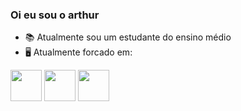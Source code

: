 ### Oi eu sou o arthur

- 📚 Atualmente sou um estudante do ensino médio
- 🖥 Atualmente forcado em:

<div>
  <img width="50" height="50" src="https://cdn.jsdelivr.net/gh/devicons/devicon/icons/python/python-original.svg" />
  <img width="50" height="50" src="https://cdn.jsdelivr.net/gh/devicons/devicon/icons/rust/rust-plain.svg" />
  <img width="50" height="50" src="https://cdn-icons-png.flaticon.com/512/6132/6132222.png" />
</div>

<!--
**Arthuralereira/Arthuralereira** is a ✨ _special_ ✨ repository because its `README.md` (this file) appears on your GitHub profile.

Here are some ideas to get you started:

- 🔭 I’m currently working on ...
- 🌱 I’m currently learning ...
- 👯 I’m looking to collaborate on ...
- 🤔 I’m looking for help with ...
- 💬 Ask me about ...
- 📫 How to reach me: ...
- 😄 Pronouns: ...
- ⚡ Fun fact: ...
-->
